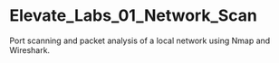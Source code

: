 # Elevate_Labs_01_Network_Scan
Port scanning and packet analysis of a local network using Nmap and Wireshark.
